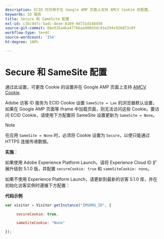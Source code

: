 ```yaml
---
description: ECID 内可用于在 Google AMP 页面上支持 AMCV Cookie 的配置。
keywords: ID 服务
title: Secure 和 SameSite 配置
exl-id: c3bc44fc-5adc-4eae-8169-9d731d148458
source-git-commit: 06e935a4ba4776baa900d3dc91e294c92b873c0f
workflow-type: tm+mt
source-wordcount: '154'
ht-degree: 100%

---
```


# Secure 和 SameSite 配置

通过此设置，可更改 Cookie 的设置并在 Google AMP 页面上支持 [AMCV Cookie](../../introduction/cookies.md).

Adobe 访客 ID 服务为 ECID Cookie 设置 `SameSite = Lax` 的浏览器默认设置，如果在 Google AMP 页面等 iframe 中加载页面，则无法访问这些 Cookie。要访问 ECID Cookie，请使用下方配置将 SameSite 设置更新为 `SameSite = None`。

>[!NOTE]
>
>在应用 `SameSite = None` 时，必须将 Cookie 设置为 `Secure`，以使只能通过 HTTPS 连接传递数据。

**实施**：

如果使用 Adobe Experience Platform Launch，请将 Experience Cloud ID 扩展升级到 5.1.0 版，并配置 `secureCookie: true` 和 `sameSiteCookie: none`。

如果不使用 Experience Platform Launch，请更新到最新的访客 5.1.0 库，并在初始化访客实例时遵循下方配置：

**代码示例**

```js
var visitor = Visitor.getInstance("IMSORG_ID", {

     secureCookie: true,

     sameSiteCookie: "None"

});
```
